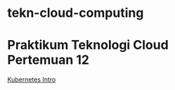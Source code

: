 # tekn-cloud-computing
# Praktikum Teknologi Cloud Pertemuan 12

[Kubernetes Intro](https://github.com/AnggitaAlbiantara/tekn-cloud-computing/blob/f10ebfd73b2febfee9d306ca9028d6914deb2099/minggu-12/kubernetes-intro.md)

